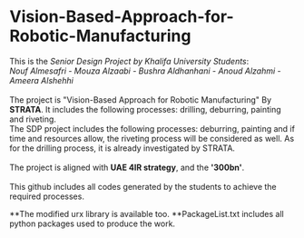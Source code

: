 # Vision-Based-Approach-for-Robotic-Manufacturing

This is the *Senior Design Project by Khalifa University Students*: <br />
*Nouf Almesafri - Mouza Alzaabi - Bushra Aldhanhani - Anoud Alzahmi - Ameera Alshehhi* <br />
<br />
The project is "Vision-Based Approach for Robotic Manufacturing" By **STRATA**. It includes the following processes: drilling, deburring, painting and riveting. <br />
The SDP project includes the following processes: deburring, painting and if time and resources allow, the riveting process will be considered as well. As for the drilling process, it is already investigated by STRATA. <br />
<br />
The project is aligned with **UAE 4IR strategy**, and the **'300bn'**. <br />
<br />
This github includes all codes generated by the students to achieve the required processes. <br />

**The modified urx library is available too.
**PackageList.txt includes all python packages used to produce the work.
